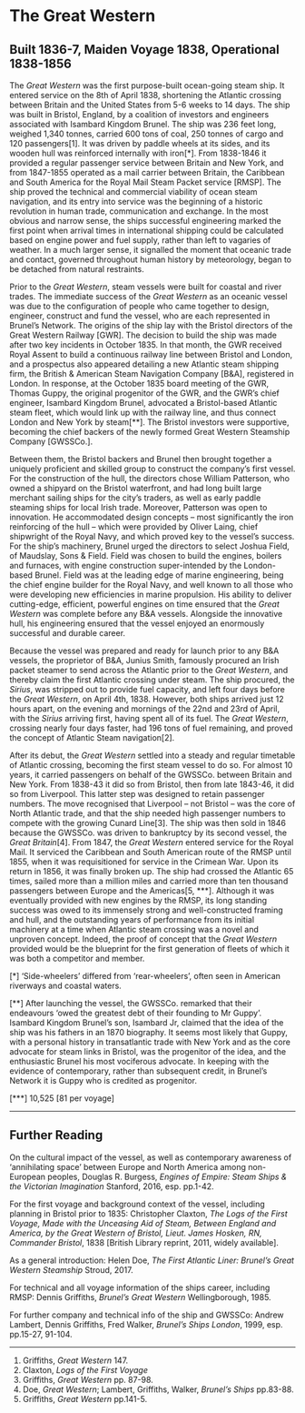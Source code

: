 # The Great Western

## Built 1836-7, Maiden Voyage 1838, Operational 1838-1856

The *Great Western* was the first purpose-built ocean-going steam ship. It entered service on the 8th of April 1838, shortening the Atlantic crossing between Britain and the United States from 5-6 weeks to 14 days. The ship was built in Bristol, England, by a coalition of investors and engineers associated with Isambard Kingdom Brunel.  The ship was 236 feet long, weighed 1,340 tonnes, carried 600 tons of coal, 250 tonnes of cargo and 120 passengers[1].  It was driven by paddle wheels at its sides, and its wooden hull was reinforced internally with iron[\*].  From 1838-1846 it provided a regular passenger service between Britain and New York, and from 1847-1855 operated as a mail carrier between Britain, the Caribbean and South America for the Royal Mail Steam Packet service [RMSP].  The ship proved the technical and commercial viability of ocean steam navigation, and its entry into service was the beginning of a historic revolution in human trade, communication and exchange.  In the most obvious and narrow sense, the ships successful engineering marked the first point when arrival times in international shipping could be calculated based on engine power and fuel supply, rather than left to vagaries of weather.  In a much larger sense, it signalled the moment that oceanic trade and contact, governed throughout human history by meteorology, began to be detached from natural restraints.

Prior to the *Great Western*, steam vessels were built for coastal and river trades.  The immediate success of the *Great Western* as an oceanic vessel was due to the configuration of people who came together to design, engineer, construct and fund the vessel, who are each represented in Brunel’s Network.  The origins of the ship lay with the Bristol directors of the Great Western Railway [GWR].  The decision to build the ship was made after two key incidents in October 1835.  In that month, the GWR received Royal Assent to build a continuous railway line between Bristol and London, and a prospectus also appeared detailing a new Atlantic steam shipping firm, the British & American Steam Navigation Company [B&A], registered in London.  In response, at the October 1835 board meeting of the GWR, Thomas Guppy, the original progenitor of the GWR, and the GWR’s chief engineer, Isambard Kingdom Brunel, advocated a Bristol-based Atlantic steam fleet, which would link up with the railway line, and thus connect London and New York by steam[\*\*].  The Bristol investors were supportive, becoming the chief backers of the newly formed Great Western Steamship Company [GWSSCo.].  

Between them, the Bristol backers and Brunel then brought together a uniquely proficient and skilled group to construct the company’s first vessel.  For the construction of the hull, the directors chose William Patterson, who owned a shipyard on the Bristol waterfront, and had long built large merchant sailing ships for the city’s traders, as well as early paddle steaming ships for local Irish trade. Moreover, Patterson was open to innovation.  He accommodated design concepts – most significantly the iron reinforcing of the hull – which were provided by Oliver Laing, chief shipwright of the Royal Navy, and which proved key to the vessel’s success.  For the ship’s machinery, Brunel urged the directors to select Joshua Field, of Maudslay, Sons & Field.  Field was chosen to build the engines, boilers and furnaces, with engine construction super-intended by the London-based Brunel.  Field was at the leading edge of marine engineering, being the chief engine builder for the Royal Navy, and well known to all those who were developing new efficiencies in marine propulsion.  His ability to deliver cutting-edge, efficient, powerful engines on time ensured that the *Great Western* was complete before any B&A vessels.  Alongside the innovative hull, his engineering ensured that the vessel enjoyed an enormously successful and durable career.

Because the vessel was prepared and ready for launch prior to any B&A vessels, the proprietor of B&A, Junius Smith, famously procured an Irish packet steamer to send across the Atlantic prior to the *Great Western*, and thereby claim the first Atlantic crossing under steam.  The ship procured, the *Sirius*, was stripped out to provide fuel capacity, and left four days before the *Great Western*, on April 4th, 1838.  However, both ships arrived just 12 hours apart, on the evening and mornings of the 22nd and 23rd of April, with the *Sirius* arriving first, having spent all of its fuel. The *Great Western*, crossing nearly four days faster, had 196 tons of fuel remaining, and proved the concept of Atlantic Steam navigation[2].

After its debut, the *Great Western* settled into a steady and regular timetable of Atlantic crossing, becoming the first steam vessel to do so.  For almost 10 years, it carried passengers on behalf of the GWSSCo. between Britain and New York.  From 1838-43 it did so from Bristol, then from late 1843-46, it did so from Liverpool.  This latter step was designed to retain passenger numbers.  The move recognised that Liverpool – not Bristol – was the core of North Atlantic trade, and that the ship needed high passenger numbers to compete with the growing Cunard Line[3].   The ship was then sold in 1846 because the GWSSCo. was driven to bankruptcy by its second vessel, the *Great Britain*[4].   From 1847, the *Great Western* entered service for the Royal Mail.  It serviced the Caribbean and South American route of the RMSP until 1855, when it was requisitioned for service in the Crimean War.  Upon its return in 1856, it was finally broken up.  The ship had crossed the Atlantic 65 times, sailed more than a million miles and carried more than ten thousand passengers between Europe and the Americas[5, ***].  Although it was eventually provided with new engines by the RMSP, its long standing success was owed to its immensely strong and well-constructed framing and hull, and the outstanding years of performance from its initial machinery at a time when Atlantic steam crossing was a novel and unproven concept.  Indeed, the proof of concept that the *Great Western* provided would be the blueprint for the first generation of fleets of which it was both a competitor and member.

[\*] ‘Side-wheelers’ differed from ‘rear-wheelers’, often seen in American riverways and coastal waters.

[\*\*] After launching the vessel, the GWSSCo. remarked that their endeavours ‘owed the greatest debt of their founding to Mr Guppy’.  Isambard Kingdom Brunel’s son, Isambard Jr, claimed that the idea of the ship was his fathers in an 1870 biography.  It seems most likely that Guppy, with a personal history in transatlantic trade with New York and as the core advocate for steam links in Bristol, was the progenitor of the idea, and the enthusiastic Brunel his most vociferous advocate.  In keeping with the evidence of contemporary, rather than subsequent credit, in Brunel’s Network it is Guppy who is credited as progenitor.  

[\*\*\*] 10,525 [81 per voyage]

---------------------

## Further Reading

On the cultural impact of the vessel, as well as contemporary awareness of ‘annihilating space’ between Europe and North America among non-European peoples, Douglas R. Burgess, *Engines of Empire: Steam Ships & the Victorian Imagination* Stanford, 2016, esp. pp.1-42.

For the first voyage and background context of the vessel, including planning in Bristol prior to 1835: Christopher Claxton, *The Logs of the First Voyage, Made with the Unceasing Aid of Steam, Between England and America, by the Great Western of Bristol, Lieut. James Hosken, RN, Commander Bristol*, 1838 [British Library reprint, 2011, widely available].

As a general introduction: Helen Doe, *The First Atlantic Liner: Brunel’s Great Western Steamship* Stroud, 2017.

For technical and all voyage information of the ships career, including RMSP: Dennis Griffiths, *Brunel’s Great Western* Wellingborough, 1985.

For further company and technical info of the ship and GWSSCo: Andrew Lambert, Dennis Griffiths, Fred Walker, *Brunel’s Ships London*, 1999, esp. pp.15-27, 91-104.

---------------------------

1. Griffiths, *Great Western* 147.
2. Claxton, *Logs of the First Voyage*
3. Griffiths, *Great Western* pp. 87-98.
4. Doe, *Great Western*; Lambert, Griffiths, Walker, *Brunel’s Ships* pp.83-88.
5. Griffiths, *Great Western* pp.141-5.
